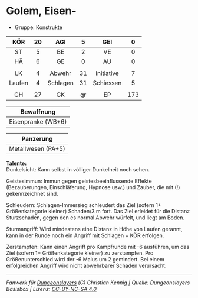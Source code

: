 # Golem, Eisen-  
- Gruppe: Konstrukte  

| KÖR | 20 | AGI | 5 | GEI | 0 |
| :-: | :-: | :-: | :-: | :-: | :-: |
| ST | 5 | BE | 2 | VE | 0 |
| HÄ | 6 | GE | 0 | AU | 0 |
|  |
| LK | 4 | Abwehr | 31 | Initiative | 7 |
| Laufen | 4 | Schlagen | 31 | Schiessen | 5 |
|  |
| GH | 27 | GK | gr | EP | 173 |

| Bewaffnung |
| --- |
| Eisenpranke (WB+6) |


| Panzerung |
| --- |
| Metallwesen (PA+5) |


**Talente:**  
Dunkelsicht: Kann selbst in völliger Dunkelheit noch sehen.

Geistesimmun: Immun gegen geistesbeeinflussende Effekte (Bezauberungen, Einschläferung, Hypnose usw.) und Zauber, die mit (!) gekennzeichnet sind.

Schleudern: Schlagen-Immersieg schleudert das Ziel (sofern 1+ Größenkategorie kleiner) Schaden/3 m fort. Das Ziel erleidet für die Distanz Sturzschaden, gegen den es normal Abwehr würfelt, und liegt am Boden.

Sturmangriff: Wird mindestens eine Distanz in Höhe von Laufen gerannt, kann in der Runde noch ein Angriff mit Schlagen + KÖR erfolgen.

Zerstampfen: Kann einen Angriff pro Kampfrunde mit -6 ausführen, um das Ziel (sofern 1+ Größenkategorie kleiner) zu zerstampfen. Pro Größenunterschied wird der -6 Malus um 2 gemindert. Bei einem erfolgreichen Angriff wird nicht abwehrbarer Schaden verursacht.





___
*Fanwerk für [Dungeonslayers](https://www.dungeonslayers.net/) (C) Christian Kennig | Quelle: Dungeonslayers Basisbox | Lizenz: [CC-BY-NC-SA 4.0](https://creativecommons.org/licenses/by-nc-sa/4.0/deed.de)*